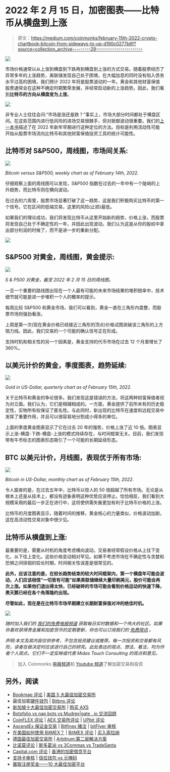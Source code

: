 # 2022 年 2 月 15 日，加密图表——比特币从横盘到上涨

> 原文：<https://medium.com/coinmonks/february-15th-2022-crypto-chartbook-bitcoin-from-sideways-to-up-d190c0277b6f?source=collection_archive---------29----------------------->

![](img/712c7c34fcd98a7d0c4df883c8138934.png)

市场价格通常以从上涨到横盘到下跌再到横盘到上涨的方式交易。随着股票经历了异常多年的上涨趋势，美联储发现自己处于困境，在大幅加息的同时没有陷入债务水平过高的困境，我们预计 2022 年将是股票波动的一年。黄金和其他财富保值股票通常会在这种不确定时期繁荣发展，并经常启动新的上涨趋势。因此，我们看到**比特币的方向从横盘变为上涨**。

![](img/456804f0598200048c018117d5b22319.png)

非专业人士往往会问:“市场是涨还是跌？”事实上，市场大部分时间都处于横盘区间。在这些范围内进行低风险的进场交易很棘手，但对抵御波动很重要。我们的[上一本书](https://www.midastouch-consulting.com/crypto-chartbook-08022022-stacking-bitcoins-winning-edges)描述了在 2022 年新年早期进行这种定位的方法。目标是利用流动性可能开始从股票市场流向比特币和其他财富保值投资工具的统计可能性。

## 比特币对 S&P500，周线图，市场间关系:

![](img/2292ebf352a01eaa4fe83a25bcf9cca3.png)

*Bitcoin versus S&P500, weekly chart as of February 14th, 2022.*

仔细观察上面的周线图可以发现，S&P500 指数在过去的一年中有一个陡峭的上升趋势，而比特币则在横向波动。

在过去的六周里，股票市场显著打破了这一趋势，这是我们积极购买比特币的第一个信号。它在区间的低端交易，这里的风险(止损)最低。

如果我们的理论成功，我们将发现比特币从这里开始新的趋势，价格上涨，而股票将发现自己处于不确定性的一年，并因此出现波动。我们认为这是从你的股权中拿出部分利润的时候了，而不是进一步的重新分配。

![](img/5c2127263e8e8320be519bc3ee389d13.png)

## S&P500 对黄金，周线图，黄金提示:

![](img/ad5b2b7204b8985b209cbf74d7b1064f.png)

*S & P500 对黄金，截至 2022 年 2 月 15 日的周线图。*

一旦一个重要的路线图出现在一个人最有可能的未来市场结果的堆积赔率中，技术细节就可能是进一步堆积一个人的概率的提示。

每周比较 S&P500 和黄金市场，我们可以看到，黄金一直在三角形内盘整，而股票市场则强劲看涨。

上周是第一次(现在黄金价格已经接近三角形的顶点)价格试图突破该三角形的上方阻力线。因此，我们交易的一个可能的确认信号正在形成。

支持时机和相关性的另一个因素是，黄金支持的代币市场在过去 12 个月里增长了 360%。

## 以美元计价的黄金，季度图表，趋势延续:

![](img/5e2d7536d9d95047680b815cac9b7112.png)

*Gold in US-Dollar, quarterly chart as of February 15th, 2022.*

关于比特币和黄金的争论很多。我们发现这是错误的方法，将这两种财富保值者视为对立面。我们认为，它们是相辅相成的。一方面，黄金提供了前所未有的历史稳定性，实物所有权保证了匿名性。与此同时，新出现的比特币在速度和远程交易中发挥了重要作用，并且可以很容易地分割成小得多的单位。

上面的季度黄金图表显示了它在过去 20 年的强势，价格上涨了近 10 倍。图表显示上涨-横盘-下跌-横盘-上涨的模式持续存在，与时间框架无关。目前，我们发现带有牛市标志的图表形态吸引了一个可能的长期延续形态。

## BTC 以美元计价，月线图，表现优于所有市场:

![](img/d8153cf106f3136fe12b5d5908727006.png)

*Bitcoin in US-Dollar, monthly chart as of February 15th, 2022.*

令人振奋的是，在过去五年中，比特币以惊人的 50 倍超越了所有市场。无论是从根本上还是从技术上，都没有迹象表明这种优势应该停止。恰恰相反，我们看到大规模采用的最后一步正在进行中，这将使供需失衡更加有利于比特币价格的上涨。

比特币的月度图表显示，随着时间的推移，黄金核心的力量类似，价格波动加剧，这在高流动性交易对象中很少见。

## 比特币从横盘到上涨:

最重要的是，需要从时机的角度考虑横向波动。交易者经常假设价格从上往下变化，从下往上变化。这些价格变动相对罕见。如果不考虑市场在不确定性与贪婪和恐惧之间徘徊的较长时期，时间相关性误差是很常见的。

**此外，应该注意的是，在较长趋势结束的较大时间框架内，第一个横盘年可能会波动，人们应该相信“一切皆有可能”如果美联储继续大量印刷美元，股价可能会再次上涨。如果他们退出得太快，已经破碎的市场可能会看到价格运动的快速下降，黑天鹅已经在各个角落隐约出现。**

**尽管如此，现在是在比特币市场早期建立长期财富保值对冲的绝佳时机。**

![](img/a7f93da2308a39fdf9f0f80e10a892e4.png)

*随时加入我们的* [*我们的免费电报频道*](https://www.midastouch-consulting.com/services/newsletter-telegram) *获取每日实时数据和一个伟大的社区。如果你喜欢获得贵金属和加密货币的定期更新，你也可以订阅我们的* [*免费简讯*](http://bit.ly/1EUdt2K) *。*

*声明:本文及其内容仅供参考，不包含投资建议或推荐。每一次投资和交易都有风险，读者在做决定时应该进行自己的研究。此处表达的观点、想法、看法，均为作者个人观点。它们不一定反映或代表 Midas Touch Consulting 的观点和意见。*

> 加入 Coinmonks [电报频道](https://t.me/coincodecap)和 [Youtube 频道](https://www.youtube.com/c/coinmonks/videos)了解加密交易和投资

## 另外，阅读

*   [Bookmap 评论](https://coincodecap.com/bookmap-review-2021-best-trading-software) | [美国 5 大最佳加密交易所](https://coincodecap.com/crypto-exchange-usa)
*   最佳加密[硬件钱包](/coinmonks/hardware-wallets-dfa1211730c6) | [Bitbns 评论](/coinmonks/bitbns-review-38256a07e161)
*   [新加坡十大最佳加密交易所](https://coincodecap.com/crypto-exchange-in-singapore) | [购买 AXS](https://coincodecap.com/buy-axs-token)
*   [Botsfolio vs nap bots vs Mudrex](/coinmonks/botsfolio-vs-napbots-vs-mudrex-c81344970c02)|[gate . io 交流回顾](/coinmonks/gate-io-exchange-review-61bf87b7078f)
*   [CoinFLEX 评论](https://coincodecap.com/coinflex-review) | [AEX 交易所评论](https://coincodecap.com/aex-exchange-review) | [UPbit 评论](https://coincodecap.com/upbit-review)
*   [AscendEx 保证金交易](https://coincodecap.com/ascendex-margin-trading) | [Bitfinex 赌注](https://coincodecap.com/bitfinex-staking) | [bitFlyer 审核](https://coincodecap.com/bitflyer-review)
*   [在美国如何使用 BitMEX？](https://coincodecap.com/use-bitmex-in-usa) | [BitMEX 评论](https://coincodecap.com/bitmex-review) | [买入索拉纳](https://coincodecap.com/buy-solana)
*   [德国最佳加密交易所](https://coincodecap.com/crypto-exchanges-in-germany) | [Arbitrum:第二层解决方案](https://coincodecap.com/arbitrum)
*   [比诺莫评论](https://coincodecap.com/binomo-review) | [斯多葛派 vs 3Commas vs TradeSanta](https://coincodecap.com/stoic-vs-3commas-vs-tradesanta)
*   [Capital.com 评论](https://coincodecap.com/capital-com-review) | [香港的加密借贷平台](https://coincodecap.com/crypto-lending-hong-kong)
*   [支持卡审核](https://coincodecap.com/uphold-card-review) | [信任钱包 vs 元掩码](https://coincodecap.com/trust-wallet-vs-metamask)
*   [赢取注册奖金——10 大最佳加密平台](https://coincodecap.com/earn-sign-up-bonus)